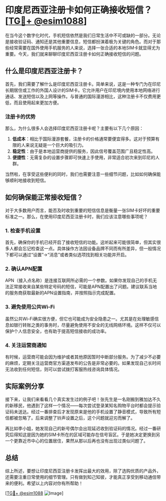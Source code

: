 # 印度尼西亚注册卡如何正确接收短信？[[TG💪+ @esim1088](https://t.me/s/esim1088)]

在当今这个数字化时代，手机短信依然是我们日常生活中不可或缺的一部分。无论是接收验证码、通知还是其他重要信息，短信都扮演着极为关键的角色。而对于那些经常需要在国外使用手机服务的人来说，选择一张合适的本地SIM卡就显得尤为重要。今天，我们就来聊聊印度尼西亚注册卡如何正确接收短信的问题。

## 什么是印度尼西亚注册卡？

首先，我们需要了解什么是印度尼西亚注册卡。简单来说，这是一种专门为在印尼长期居住或工作的外国人设计的SIM卡。它允许用户在印尼境内使用本地网络进行通话、发送短信以及上网等操作。与普通的国际漫游相比，这种注册卡不仅费用更低，而且使用起来更加方便。

### 注册卡的优势

那么，为什么很多人会选择印度尼西亚注册卡呢？主要有以下几个原因：

1. **低成本**：相比于国际漫游套餐，注册卡的价格通常要便宜得多。这对于预算有限的人来说无疑是一个巨大的吸引力。
2. **稳定性**：由于是本地运营商提供的服务，因此信号覆盖范围广且稳定性高。
3. **便捷性**：无需复杂的设置步骤即可快速上手使用，非常适合初次来到印尼的人群。

当然啦，在享受这些便利的同时，我们也需要注意一些细节问题，比如如何确保能够顺利地接收到短信。

## 如何确保能正常接收短信？

对于大多数用户而言，能否及时收到重要的短信信息是衡量一张SIM卡好坏的重要标准之一。那么，在使用印度尼西亚注册卡时，我们应该注意哪些事项呢？

### 1. 检查手机设置

首先，确保你的手机已经开启了接收短信的功能。这听起来可能很简单，但其实很多人都会忘记检查这一点。具体操作方法因设备品牌不同而有所差异，但一般情况下都可以通过“设置”->“消息”或者类似选项找到相关功能并开启。

### 2. 确认APN配置

APN（接入点名称）是连接互联网所必需的一个参数。如果你发现自己的手机无法正常接收来自某些特定号码的短信，可能是APN配置出了问题。建议联系当地的服务商获取最新的APN设置指南，并按照指示完成配置。

### 3. 避免使用公共Wi-Fi

虽然公共Wi-Fi确实很方便，但它也可能成为安全隐患之一。尤其是在处理敏感信息如银行转账之类的事务时，尽量避免使用不安全的无线网络环境。这样不仅可以保护个人信息安全，也有助于提高短信接收的成功率。

### 4. 关注运营商通知

有时候，运营商可能会因为维护或者其他原因暂时中断部分服务。为了减少不必要的麻烦，定期关注运营商官方渠道发布的公告是非常必要的。如果发现自己长时间无法收到任何短信，则可以尝试拨打客服热线咨询具体情况。

## 实际案例分享

接下来，让我们来看看几个真实发生过的例子吧！张先生是一名刚搬到雅加达不久的新移民，他遇到了这样一个情况——每次尝试登录某知名购物平台时都会提示验证码未送达。经过一番排查后才发现原来是他的手机设置了静音模式，导致所有短信都被忽略了。后来调整了铃声设置之后，这个问题就迎刃而解了。

再比如李小姐，她发现自己的新号偶尔会出现延迟收到验证码的情况。经过一番研究后得知这是因为她的SIM卡所在的区域可能存在信号盲区。于是她决定更换到另一个更靠近市中心的位置居住，果然从那以后再也没有出现过类似问题了。

## 总结

综上所述，要想让印度尼西亚注册卡发挥出最大的效用，除了选购优质的产品外，还需要注重日常使用的细节管理。只有做到知己知彼，才能真正享受到移动通信带来的便利。希望以上内容对你有所帮助！

[[TG💪+ @esim1088](https://t.me/s/esim1088) ![Image](https://i.postimg.cc/4NQfJmqS/Snipaste-2025-05-13-00-14-12.png)]
